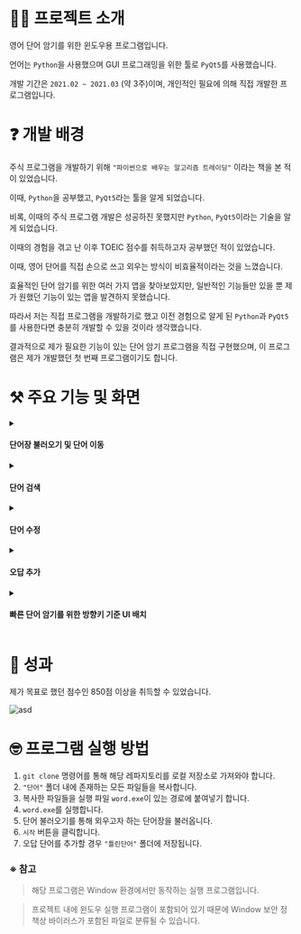 <h1>💁‍♂️ 프로젝트 소개</h1>

영어 단어 암기를 위한 윈도우용 프로그램입니다.

언어는 `Python`을 사용했으며 GUI 프로그래밍을 위한 툴로 `PyQt5`를 사용했습니다.

개발 기간은 `2021.02 ~ 2021.03` (약 3주)이며, 개인적인 필요에 의해 직접 개발한 프로그램입니다.

# ❓ 개발 배경

주식 프로그램을 개발하기 위해 `"파이썬으로 배우는 알고리즘 트레이딩"` 이라는 책을 본 적이 있었습니다.

이때, `Python`을 공부했고, `PyQt5`라는 툴을 알게 되었습니다.

비록, 이때의 주식 프로그램 개발은 성공하진 못했지만 `Python`, `PyQt5`이라는 기술을 알게 되었습니다.

이때의 경험을 겪고 난 이후 TOEIC 점수를 취득하고자 공부했던 적이 있었습니다.

이때, 영어 단어를 직접 손으로 쓰고 외우는 방식이 비효율적이라는 것을 느꼈습니다.

효율적인 단어 암기를 위한 여러 가지 앱을 찾아보았지만, 일반적인 기능들만 있을 뿐 제가 원했던 기능이 있는 앱을 발견하지 못했습니다.

따라서 저는 직접 프로그램을 개발하기로 했고 이전 경험으로 알게 된 `Python`과 `PyQt5`를 사용한다면 충분히 개발할 수 있을 것이라 생각했습니다.

결과적으로 제가 필요한 기능이 있는 단어 암기 프로그램을 직접 구현했으며, 이 프로그램은 제가 개발했던 첫 번째 프로그램이기도 합니다.

# ⚒️ 주요 기능 및 화면
<details>
<summary><h4>단어장 불러오기 및 단어 이동</h4></summary>
<div markdown="1">

![ezgif com-video-to-gif](https://user-images.githubusercontent.com/43470398/223598420-3e12c8a8-88f2-42ac-980d-ba3de58479a9.gif)

</div>
</details>

<details>
<summary><h4>단어 검색</h4></summary>
<div markdown="1">

![ezgif com-video-to-gif (1)](https://user-images.githubusercontent.com/43470398/223599478-95fa39c4-296a-4f4a-9720-0ca4b17dd71f.gif)

</div>
</details>

<details>
<summary><h4>단어 수정</h4></summary>
<div markdown="1">

![ezgif com-video-to-gif (2)](https://user-images.githubusercontent.com/43470398/223600414-f4c90839-62cb-400c-b695-313ccd87a0e9.gif)

</div>
</details>

<details>
<summary><h4>오답 추가</h4></summary>
<div markdown="1">

![ezgif com-video-to-gif (5)](https://user-images.githubusercontent.com/43470398/223603043-d9495438-dca7-476b-8d2d-82c4090ccedc.gif)

</div>
</details>

<details>
<summary><h4>빠른 단어 암기를 위한 방향키 기준 UI 배치</h4></summary>
<div markdown="1">

![ezgif com-video-to-gif (6)](https://user-images.githubusercontent.com/43470398/223604470-034e63d7-caf9-4558-a753-fa33613a04ef.gif)

</div>
</details>

# 🏅 성과
제가 목표로 했던 점수인 850점 이상을 취득할 수 있었습니다.

![asd](https://user-images.githubusercontent.com/43470398/223521593-c6138c30-7681-4704-aa48-d867a483edc5.png)



# 🤓 프로그램 실행 방법

1. `git clone` 명령어를 통해 해당 레파지토리를 로컬 저장소로 가져와야 합니다.
2. `"단어"` 폴더 내에 존재하는 모든 파일들을 복사합니다.
3. 복사한 파일들을 실행 파일 `word.exe`이 있는 경로에 붙여넣기 합니다.
4. `word.exe`를 실행합니다.
5. 단어 불러오기를 통해 외우고자 하는 단어장을 불러옵니다.
6. `시작` 버튼을 클릭합니다.
6. 오답 단어를 추가할 경우 `"틀린단어"` 폴더에 저장됩니다.


### ※ 참고
> 해당 프로그램은 Window 환경에서만 동작하는 실행 프로그램입니다.

> 프로젝트 내에 윈도우 실행 프로그램이 포함되어 있기 때문에 Window 보안 정책상 바이러스가 포함된 파일로 분류될 수 있습니다.


